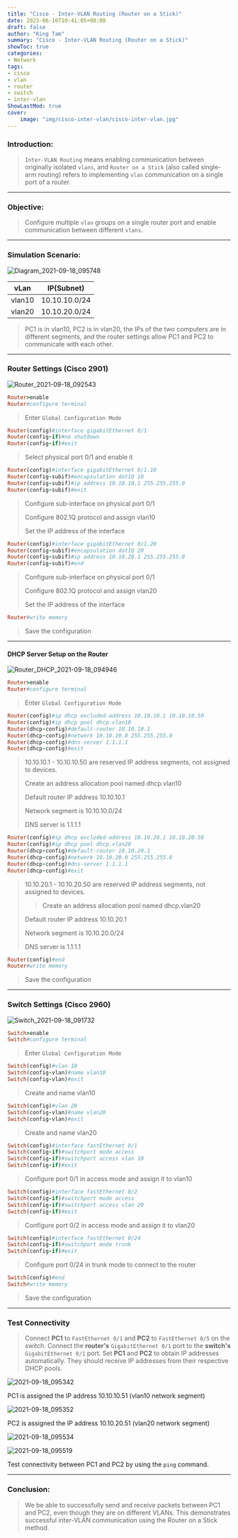 ```yaml
---
title: "Cisco - Inter-VLAN Routing (Router on a Stick)"
date: 2023-06-16T10:41:05+08:00
draft: false
author: "King Tam"
summary: "Cisco - Inter-VLAN Routing (Router on a Stick)" 
showToc: true
categories:
- Network
tags:
- cisco
- vlan
- router
- switch
- inter-vlan
ShowLastMod: true
cover:
    image: "img/cisco-inter-vlan/cisco-inter-vlan.jpg"
---
```




### Introduction:

> `Inter-VLAN Routing` means enabling communication between originally isolated `vlans`, and `Router on a Stick` (also called single-arm routing) refers to implementing `vlan` communication on a single port of a router.

---

### Objective:

> Configure multiple `vlan` groups on a single router port and enable communication between different `vlans`.

---

### Simulation Scenario:

![Diagram_2021-09-18_095748](/img/cisco-inter-vlan/Diagram_2021-09-18_095748.png)

| vLan   | IP(Subnet)    |
| ------ | ------------- |
| vlan10 | 10.10.10.0/24 |
| vlan20 | 10.10.20.0/24 |

> PC1 is in vlan10, PC2 is in vlan20, the IPs of the two computers are in different segments, and the router settings allow PC1 and PC2 to communicate with each other.

---

### Router Settings (Cisco 2901)

![Router_2021-09-18_092543](/img/cisco-inter-vlan/Router_2021-09-18_092543.png)

~~~ruby
Router>enable
Router#configure terminal
~~~

> Enter `Global Configuration Mode`

~~~ruby
Router(config)#interface gigabitEthernet 0/1
Router(config-if)#no shutdown
Router(config-if)#exit
~~~

> Select physical port 0/1 and enable it

~~~ruby
Router(config)#interface gigabitEthernet 0/1.10
Router(config-subif)#encapsulation dot1Q 10
Router(config-subif)#ip address 10.10.10.1 255.255.255.0
Router(config-subif)#exit
~~~

> Configure sub-interface on physical port 0/1
>
> Configure 802.1Q protocol and assign vlan10
>
> Set the IP address of the interface

~~~ruby
Router(config)#interface gigabitEthernet 0/1.20
Router(config-subif)#encapsulation dot1Q 20
Router(config-subif)#ip address 10.10.20.1 255.255.255.0
Router(config-subif)#end
~~~

> Configure sub-interface on physical port 0/1
>
> Configure 802.1Q protocol and assign vlan20
>
> Set the IP address of the interface

~~~ruby
Router#write memory
~~~

> Save the configuration



---

#### DHCP Server Setup on the Router

![Router_DHCP_2021-09-18_094946](/img/cisco-inter-vlan/Router_DHCP_2021-09-18_094946.png)

~~~ruby
Router>enable
Router#configure terminal
~~~

> Enter `Global Configuration Mode`

~~~ruby
Router(config)#ip dhcp excluded-address 10.10.10.1 10.10.10.50
Router(config)#ip dhcp pool dhcp.vlan10
Router(dhcp-config)#default-router 10.10.10.1
Router(dhcp-config)#network 10.10.10.0 255.255.255.0
Router(dhcp-config)#dns-server 1.1.1.1
Router(dhcp-config)#exit
~~~

> 10.10.10.1 - 10.10.10.50 are reserved IP address segments, not assigned to devices.
>
> Create an address allocation pool named dhcp.vlan10
>
> Default router IP address 10.10.10.1
>
> Network segment is 10.10.10.0/24
>
> DNS server is 1.1.1.1

~~~ruby
Router(config)#ip dhcp excluded-address 10.10.20.1 10.10.20.50
Router(config)#ip dhcp pool dhcp.vlan20
Router(dhcp-config)#default-router 10.10.20.1
Router(dhcp-config)#network 10.10.20.0 255.255.255.0
Router(dhcp-config)#dns-server 1.1.1.1
Router(dhcp-config)#exit
~~~

> 10.10.20.1 - 10.10.20.50 are reserved IP address segments, not assigned to devices.
>
> > Create an address allocation pool named dhcp.vlan20
>
> Default router IP address 10.10.20.1
>
> Network segment is 10.10.20.0/24
>
> DNS server is 1.1.1.1

~~~ruby
Router(config)#end
Router#write memory
~~~

> Save the configuration

---

### Switch Settings (Cisco 2960)

![Switch_2021-09-18_091732](/img/cisco-inter-vlan/Switch_2021-09-18_091732.png)

~~~ruby
Switch>enable
Switch#configure terminal
~~~

> Enter `Global Configuration Mode`

~~~ruby
Switch(config)#vlan 10
Switch(config-vlan)#name vlan10
Switch(config-vlan)#exit
~~~

> Create and name vlan10

~~~ruby
Switch(config)#vlan 20
Switch(config-vlan)#name vlan20
Switch(config-vlan)#exit
~~~

> Create and name vlan20

~~~ruby
Switch(config)#interface fastEthernet 0/1
Switch(config-if)#switchport mode access
Switch(config-if)#switchport access vlan 10
Switch(config-if)#exit
~~~

> Configure port 0/1 in access mode and assign it to vlan10

~~~ruby
Switch(config)#interface fastEthernet 0/2
Switch(config-if)#switchport mode access
Switch(config-if)#switchport access vlan 20
Switch(config-if)#exit
~~~

> Configure port 0/2 in access mode and assign it to vlan20

~~~ruby
Switch(config)#interface fastEthernet 0/24
Switch(config-if)#switchport mode trunk
Switch(config-if)#exit
~~~

> Configure port 0/24 in trunk mode to connect to the router

~~~ruby
Switch(config)#end
Switch#write memory
~~~

> Save the configuration

---



### Test Connectivity

> Connect **PC1** to `FastEthernet 0/1` and **PC2** to `FastEthernet 0/5` on the switch.
> Connect the **router's** `GigabitEthernet 0/1` port to the **switch's** `GigabitEthernet 0/1` port.
> Set **PC1** and **PC2** to obtain IP addresses automatically. They should receive IP addresses from their respective DHCP pools.

![2021-09-18_095342](/img/cisco-inter-vlan/2021-09-18_095342.png)

PC1 is assigned the IP address 10.10.10.51 (vlan10 network segment)

![2021-09-18_095352](/img/cisco-inter-vlan/2021-09-18_095352.png)

PC2 is assigned the IP address 10.10.20.51 (vlan20 network segment)



![2021-09-18_095534](/img/cisco-inter-vlan/2021-09-18_095534.png)

![2021-09-18_095519](/img/cisco-inter-vlan/2021-09-18_095519.png)

Test connectivity between PC1 and PC2 by using the `ping` command.

---

### Conclusion:

> We be able to successfully send and receive packets between PC1 and PC2, even though they are on different VLANs. This demonstrates successful inter-VLAN communication using the Router on a Stick method.


